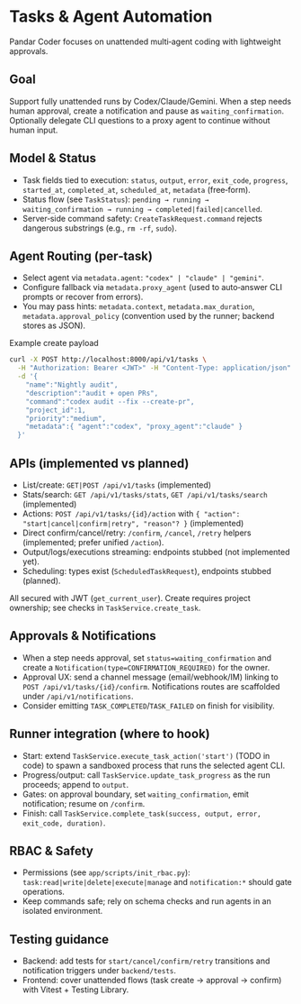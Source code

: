 # Tasks & Agent Automation

Pandar Coder focuses on unattended multi‑agent coding with lightweight approvals.

## Goal
Support fully unattended runs by Codex/Claude/Gemini. When a step needs human approval, create a notification and pause as `waiting_confirmation`. Optionally delegate CLI questions to a proxy agent to continue without human input.

## Model & Status
- Task fields tied to execution: `status`, `output`, `error`, `exit_code`, `progress`, `started_at`, `completed_at`, `scheduled_at`, `metadata` (free‑form).
- Status flow (see `TaskStatus`): `pending → running → waiting_confirmation → running → completed|failed|cancelled`.
- Server‑side command safety: `CreateTaskRequest.command` rejects dangerous substrings (e.g., `rm -rf`, `sudo`).

## Agent Routing (per‑task)
- Select agent via `metadata.agent`: `"codex" | "claude" | "gemini"`.
- Configure fallback via `metadata.proxy_agent` (used to auto‑answer CLI prompts or recover from errors).
- You may pass hints: `metadata.context`, `metadata.max_duration`, `metadata.approval_policy` (convention used by the runner; backend stores as JSON).

Example create payload
```bash
curl -X POST http://localhost:8000/api/v1/tasks \
  -H "Authorization: Bearer <JWT>" -H "Content-Type: application/json" \
  -d '{
    "name":"Nightly audit",
    "description":"audit + open PRs",
    "command":"codex audit --fix --create-pr",
    "project_id":1,
    "priority":"medium",
    "metadata":{ "agent":"codex", "proxy_agent":"claude" }
  }'
```

## APIs (implemented vs planned)
- List/create: `GET|POST /api/v1/tasks` (implemented)
- Stats/search: `GET /api/v1/tasks/stats`, `GET /api/v1/tasks/search` (implemented)
- Actions: `POST /api/v1/tasks/{id}/action` with `{ "action": "start|cancel|confirm|retry", "reason"? }` (implemented)
- Direct confirm/cancel/retry: `/confirm`, `/cancel`, `/retry` helpers (implemented; prefer unified `/action`).
- Output/logs/executions streaming: endpoints stubbed (not implemented yet).
- Scheduling: types exist (`ScheduledTaskRequest`), endpoints stubbed (planned).

All secured with JWT (`get_current_user`). Create requires project ownership; see checks in `TaskService.create_task`.

## Approvals & Notifications
- When a step needs approval, set `status=waiting_confirmation` and create a `Notification(type=CONFIRMATION_REQUIRED)` for the owner.
- Approval UX: send a channel message (email/webhook/IM) linking to `POST /api/v1/tasks/{id}/confirm`. Notifications routes are scaffolded under `/api/v1/notifications`.
- Consider emitting `TASK_COMPLETED`/`TASK_FAILED` on finish for visibility.

## Runner integration (where to hook)
- Start: extend `TaskService.execute_task_action('start')` (TODO in code) to spawn a sandboxed process that runs the selected agent CLI.
- Progress/output: call `TaskService.update_task_progress` as the run proceeds; append to `output`.
- Gates: on approval boundary, set `waiting_confirmation`, emit notification; resume on `/confirm`.
- Finish: call `TaskService.complete_task(success, output, error, exit_code, duration)`.

## RBAC & Safety
- Permissions (see `app/scripts/init_rbac.py`): `task:read|write|delete|execute|manage` and `notification:*` should gate operations.
- Keep commands safe; rely on schema checks and run agents in an isolated environment.

## Testing guidance
- Backend: add tests for `start/cancel/confirm/retry` transitions and notification triggers under `backend/tests`.
- Frontend: cover unattended flows (task create → approval → confirm) with Vitest + Testing Library.

